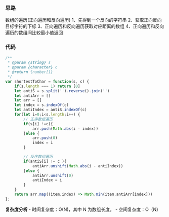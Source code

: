 ### 思路 
 
数组的遍历(正向遍历和反向遍历)
1、先得到一个反向的字符串
2、获取正向反向目标字符的下标
3、正向遍历和反向遍历获取对应距离的数组
4、正向遍历和反向遍历的数组间比较最小值返回
 
 
### 代码 
 
 
``` js
/**
 * @param {string} s
 * @param {character} c
 * @return {number[]}
 */
var shortestToChar = function(s, c) {
    if(s.length === 1) return [0]
    let antiS = s.split('').reverse().join('')
    let antiArr = []
    let arr = []
    let index = s.indexOf(c)
    let antiIndex = antiS.indexOf(c)
    for(let i=0;i<s.length;i++) {
        // 正序数组遍历
        if(s[i] !=c){
            arr.push(Math.abs(i - index))
        }else {
            arr.push(0)
            index = i
        }

        // 反序数组遍历
        if(antiS[i] != c ){
            antiArr.unshift(Math.abs(i - antiIndex))
        }else {
            antiArr.unshift(0)
            antiIndex = i
        }
    }
    return arr.map((item,index) => Math.min(item,antiArr[index]))
};
``` 
 
**复杂度分析** - 时间复杂度：O(N)，其中 N 为数组⻓度。 - 空间复杂度：O（N）